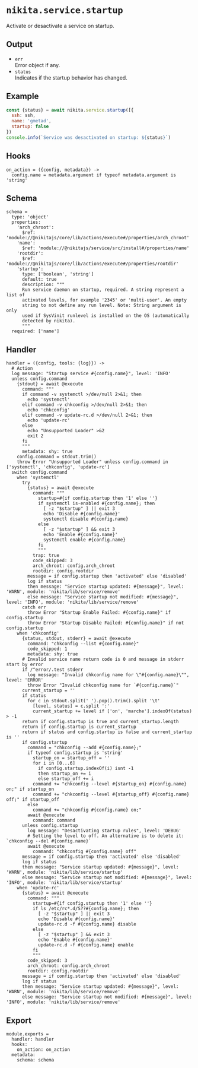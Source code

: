 
# `nikita.service.startup`

Activate or desactivate a service on startup.

## Output

* `err`   
  Error object if any.   
* `status`   
  Indicates if the startup behavior has changed.   

## Example

```js
const {status} = await nikita.service.startup([{
  ssh: ssh,
  name: 'gmetad',
  startup: false
})
console.info(`Service was desactivated on startup: ${status}`)
```

## Hooks

    on_action = ({config, metadata}) ->
      config.name = metadata.argument if typeof metadata.argument is 'string'

## Schema

    schema =
      type: 'object'
      properties:
        'arch_chroot':
          $ref: 'module://@nikitajs/core/lib/actions/execute#/properties/arch_chroot'
        'name':
          $ref: 'module://@nikitajs/service/src/install#/properties/name'
        'rootdir':
          $ref: 'module://@nikitajs/core/lib/actions/execute#/properties/rootdir'
        'startup':
          type: ['boolean', 'string']
          default: true
          description: """
          Run service daemon on startup, required. A string represent a list of
          activated levels, for example '2345' or 'multi-user'. An empty
          string to not define any run level. Note: String argument is only
          used if SysVinit runlevel is installed on the OS (automatically
          detected by nikita).
          """
      required: ['name']

## Handler

    handler = ({config, tools: {log}}) ->
      # Action
      log message: "Startup service #{config.name}", level: 'INFO'
      unless config.command
        {stdout} = await @execute
          command: """
          if command -v systemctl >/dev/null 2>&1; then
            echo 'systemctl'
          elif command -v chkconfig >/dev/null 2>&1; then
            echo 'chkconfig'
          elif command -v update-rc.d >/dev/null 2>&1; then
            echo 'update-rc'
          else
            echo "Unsupported Loader" >&2
            exit 2
          fi
          """
          metadata: shy: true
        config.command = stdout.trim()
        throw Error "Unsupported Loader" unless config.command in ['systemctl', 'chkconfig', 'update-rc']
      switch config.command
        when 'systemctl'
          try
            {status} = await @execute
              command: """
                startup=#{if config.startup then '1' else ''}
                if systemctl is-enabled #{config.name}; then
                  [ -z "$startup" ] || exit 3
                  echo 'Disable #{config.name}'
                  systemctl disable #{config.name}
                else
                  [ -z "$startup" ] && exit 3
                  echo 'Enable #{config.name}'
                  systemctl enable #{config.name}
                fi
                """
              trap: true
              code_skipped: 3
              arch_chroot: config.arch_chroot
              rootdir: config.rootdir
            message = if config.startup then 'activated' else 'disabled'
            log if status
            then message: "Service startup updated: #{message}", level: 'WARN', module: 'nikita/lib/service/remove'
            else message: "Service startup not modified: #{message}", level: 'INFO', module: 'nikita/lib/service/remove'
          catch err
            throw Error "Startup Enable Failed: #{config.name}" if config.startup
            throw Error "Startup Disable Failed: #{config.name}" if not config.startup
        when 'chkconfig'
          {status, stdout, stderr} = await @execute
            command: "chkconfig --list #{config.name}"
            code_skipped: 1
            metadata: shy: true
          # Invalid service name return code is 0 and message in stderr start by error
          if /^error/.test stderr
            log message: "Invalid chkconfig name for \"#{config.name}\"", level: 'ERROR'
            throw Error "Invalid chkconfig name for `#{config.name}`"
          current_startup = ''
          if status
            for c in stdout.split(' ').pop().trim().split '\t'
              [level, status] = c.split ':'
              current_startup += level if ['on', 'marche'].indexOf(status) > -1
          return if config.startup is true and current_startup.length
          return if config.startup is current_startup
          return if status and config.startup is false and current_startup is ''
          if config.startup
            command = "chkconfig --add #{config.name};"
            if typeof config.startup is 'string'
              startup_on = startup_off = ''
              for i in [0...6]
                if config.startup.indexOf(i) isnt -1
                then startup_on += i
                else startup_off += i
              command += "chkconfig --level #{startup_on} #{config.name} on;" if startup_on
              command += "chkconfig --level #{startup_off} #{config.name} off;" if startup_off
            else
              command += "chkconfig #{config.name} on;"
            await @execute
              command: command
          unless config.startup
            log message: "Desactivating startup rules", level: 'DEBUG'
            # Setting the level to off. An alternative is to delete it: `chkconfig --del #{config.name}`
            await @execute
              command: "chkconfig #{config.name} off"
          message = if config.startup then 'activated' else 'disabled'
          log if status
          then message: "Service startup updated: #{message}", level: 'WARN', module: 'nikita/lib/service/startup'
          else message: "Service startup not modified: #{message}", level: 'INFO', module: 'nikita/lib/service/startup'
        when 'update-rc'
          {status} = await @execute
            command: """
              startup=#{if config.startup then '1' else ''}
              if ls /etc/rc*.d/S??#{config.name}; then
                [ -z "$startup" ] || exit 3
                echo 'Disable #{config.name}'
                update-rc.d -f #{config.name} disable
              else
                [ -z "$startup" ] && exit 3
                echo 'Enable #{config.name}'
                update-rc.d -f #{config.name} enable
              fi
              """
            code_skipped: 3
            arch_chroot: config.arch_chroot
            rootdir: config.rootdir
          message = if config.startup then 'activated' else 'disabled'
          log if status
          then message: "Service startup updated: #{message}", level: 'WARN', module: 'nikita/lib/service/remove'
          else message: "Service startup not modified: #{message}", level: 'INFO', module: 'nikita/lib/service/remove'

## Export

    module.exports =
      handler: handler
      hooks:
        on_action: on_action
      metadata:
        schema: schema
